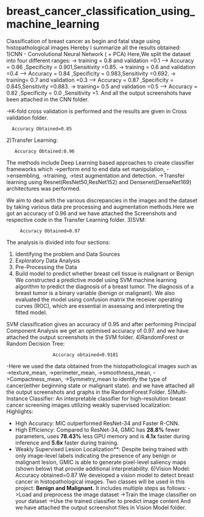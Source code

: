 # breast_cancer_classification_using_machine_learning
Classification of breast cancer as begin and fatal stage using histopathological images
Hereby I summarize all the results obtained:
1)CNN - Convolutional Neural Network ( + PCA)
  Here,We split the dataset into four different ranges:
   -> training = 0.8 and validation =0.1 --> Accuracy = 0.86 ,Specificity = 0.901,Sensitivity =0.85.
   -> training = 0.6 and validation =0.4 --> Accuracy = 0.84 ,Specificity = 0.983,Sensitivity =0.692.
   -> training=  0.7 and validation =0.3 --> Accuracy = 0.87 ,Specificity = 0.845,Sensitivity =0.883.
   -> training=  0.5 and validation =0.5 --> Accuracy = 0.82 ,Specificity = 0.0  ,Sensitivity =1.
   And all the output screenshots have been attached in the CNN folder.
   
  ->K-fold cross validation is performed and the results are given in Cross validation folder.
  
      Accuracy Obtained=0.85
	  
2)Transfer Learning:

       Accuracy Obtained:0.96

The methods include Deep Learning based approaches to create classifier frameworks which 
->perform end to end data set manipulation, 
->ensembling,
->training, 
->test augmentation and detection.
->Transfer learning using Resnet(ResNet50,ResNet152) and Densenet(DenseNet169) architectures was performed.

We aim to deal with the various discrepancies in the images and the dataset by taking various data pre processing and augmentation
methods.Here we got an accuracy of 0.96 and we have attached the Screenshots and respective code in the Transfer Learning folder.
3)SVM:

         Accuracy Obtained=0.97

The analysis is divided into four sections:
1. Identifying the problem  and Data Sources
2. Exploratory Data Analysis
3. Pre-Processing the Data
4. Build model to predict whether breast cell tissue is  malignant or Benign
We constructed a predictive model using SVM machine learning algorithm to predict the diagnosis of a breast tumor.
The diagnosis of a breast tumor is a binary variable (benign or malignant).
We also evaluated the model using confusion matrix the receiver operating curves (ROC), which are essential in assessing and interpreting the fitted model.

SVM classification gives an accuracy of 0.95
and after performing Principal Component Analysis we get an  optimised accuracy of 0.97.
and we have attached the output screenshots in the SVM folder.
4)RandomForest or Random Decision Tree:
 
                     Accuracy obtained=0.9181

 -Here we used the data obtained from the histopathological images such as 
->texture_mean,
->perimeter_mean,
->smoothness_mean,
->Compactness_mean,
->Symmetry_mean to identify the type of cancer(either beginning state or malignant state).
and  we have attached all the output screenshots and graphs in the RandomForest Folder.
5)Multi-Instance Classifier:
    An interpretable classifier for high-resolution breast cancer screening images utilizing weakly supervised localization:
Highlights:
- High Accuracy: MIC outperformed ResNet-34 and Faster R-CNN.
- High Efficiency: Compared to ResNet-34, GMIC has **28.8%** fewer parameters, uses **78.43%** less GPU memory and is **4.1x** faster during inference and **5.6x** faster during training.
- Weakly Supervised Lesion Localization**: Despite being trained with only image-level labels indicating the presence of any benign or malignant lesion, GMIC is able to generate pixel-level saliency maps (shown below) that provide additional interpretability.
6)Vision Model:
                    Accuracy obtained=0.87
We developed a vision model to detect breast cancer in histopathological images.
Two classes will be used in this project: **Benign and Malignant.**
It includes multiple steps as follows:
   ->Load and preprocess the image dataset
   ->Train the image classifier on your dataset
   ->Use the trained classifier to predict image content
And we have attached the output screenshot files in Vision Model folder.
